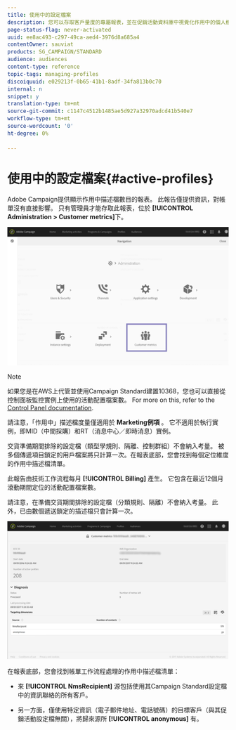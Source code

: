 ```yaml
---
title: 使用中的設定檔案
description: 您可以存取客戶量度的專屬報表，並在促銷活動資料庫中視覺化作用中的個人檔案。
page-status-flag: never-activated
uuid: ee8ac493-c297-49ca-aed4-3976d8a685a4
contentOwner: sauviat
products: SG_CAMPAIGN/STANDARD
audience: audiences
content-type: reference
topic-tags: managing-profiles
discoiquuid: e029213f-0b65-41b1-8adf-34fa813b0c70
internal: n
snippet: y
translation-type: tm+mt
source-git-commit: c1147c4512b1485ae5d927a32970adcd41b540e7
workflow-type: tm+mt
source-wordcount: '0'
ht-degree: 0%

---
```



# 使用中的設定檔案{#active-profiles}

Adobe Campaign提供顯示作用中描述檔數目的報表。 此報告僅提供資訊，對帳單沒有直接影響。 只有管理員才能存取此報表，位於 **[!UICONTROL Administration > Customer metrics]**&#x200B;下。

![](assets/audience_active_profiles1.png)

>[!NOTE]
>
>如果您是在AWS上代管並使用Campaign Standard建置10368，您也可以直接從控制面板監控實例上使用的活動配置檔案數。 For more on this, refer to the [Control Panel documentation](https://docs.adobe.com/content/help/en/control-panel/using/performance-monitoring/active-profiles-monitoring.html).
>
>請注意，「作用中」描述檔度量僅適用於 **Marketing例項** 。 它不適用於執行實例，即MID（中間採購）和RT（消息中心／即時消息）實例。


交貨準備期間排除的設定檔（類型學規則、隔離、控制群組）不會納入考量。 被多個傳遞項目鎖定的用戶檔案將只計算一次。在報表底部，您會找到每個定位維度的作用中描述檔清單。

此報告由技術工作流程每月 **[!UICONTROL Billing]** 產生。 它包含在最近12個月滾動期間定位的活動配置檔案數。

請注意，在準備交貨期間排除的設定檔（分類規則、隔離）不會納入考量。 此外，已由數個遞送鎖定的描述檔只會計算一次。

![](assets/audience_active_profiles2.png)

在報表底部，您會找到帳單工作流程處理的作用中描述檔清單：

* 來 **[!UICONTROL NmsRecipient]** 源包括使用其Campaign Standard設定檔中的資訊聯絡的所有客戶。

* 另一方面，僅使用特定資訊（電子郵件地址、電話號碼）的目標客戶（與其促銷活動設定檔無關），將歸來源所 **[!UICONTROL anonymous]** 有。
